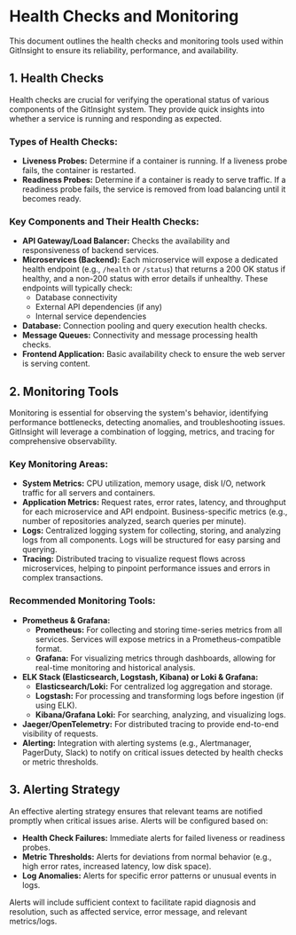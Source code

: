 # Health Checks and Monitoring

This document outlines the health checks and monitoring tools used within GitInsight to ensure its reliability, performance, and availability.

## 1. Health Checks

Health checks are crucial for verifying the operational status of various components of the GitInsight system. They provide quick insights into whether a service is running and responding as expected.

### Types of Health Checks:

- **Liveness Probes:** Determine if a container is running. If a liveness probe fails, the container is restarted.
- **Readiness Probes:** Determine if a container is ready to serve traffic. If a readiness probe fails, the service is removed from load balancing until it becomes ready.

### Key Components and Their Health Checks:

- **API Gateway/Load Balancer:** Checks the availability and responsiveness of backend services.
- **Microservices (Backend):** Each microservice will expose a dedicated health endpoint (e.g., `/health` or `/status`) that returns a 200 OK status if healthy, and a non-200 status with error details if unhealthy. These endpoints will typically check:
    - Database connectivity
    - External API dependencies (if any)
    - Internal service dependencies
- **Database:** Connection pooling and query execution health checks.
- **Message Queues:** Connectivity and message processing health checks.
- **Frontend Application:** Basic availability check to ensure the web server is serving content.

## 2. Monitoring Tools

Monitoring is essential for observing the system's behavior, identifying performance bottlenecks, detecting anomalies, and troubleshooting issues. GitInsight will leverage a combination of logging, metrics, and tracing for comprehensive observability.

### Key Monitoring Areas:

- **System Metrics:** CPU utilization, memory usage, disk I/O, network traffic for all servers and containers.
- **Application Metrics:** Request rates, error rates, latency, and throughput for each microservice and API endpoint. Business-specific metrics (e.g., number of repositories analyzed, search queries per minute).
- **Logs:** Centralized logging system for collecting, storing, and analyzing logs from all components. Logs will be structured for easy parsing and querying.
- **Tracing:** Distributed tracing to visualize request flows across microservices, helping to pinpoint performance issues and errors in complex transactions.

### Recommended Monitoring Tools:

- **Prometheus & Grafana:**
    - **Prometheus:** For collecting and storing time-series metrics from all services. Services will expose metrics in a Prometheus-compatible format.
    - **Grafana:** For visualizing metrics through dashboards, allowing for real-time monitoring and historical analysis.
- **ELK Stack (Elasticsearch, Logstash, Kibana) or Loki & Grafana:**
    - **Elasticsearch/Loki:** For centralized log aggregation and storage.
    - **Logstash:** For processing and transforming logs before ingestion (if using ELK).
    - **Kibana/Grafana Loki:** For searching, analyzing, and visualizing logs.
- **Jaeger/OpenTelemetry:** For distributed tracing to provide end-to-end visibility of requests.
- **Alerting:** Integration with alerting systems (e.g., Alertmanager, PagerDuty, Slack) to notify on critical issues detected by health checks or metric thresholds.

## 3. Alerting Strategy

An effective alerting strategy ensures that relevant teams are notified promptly when critical issues arise. Alerts will be configured based on:

- **Health Check Failures:** Immediate alerts for failed liveness or readiness probes.
- **Metric Thresholds:** Alerts for deviations from normal behavior (e.g., high error rates, increased latency, low disk space).
- **Log Anomalies:** Alerts for specific error patterns or unusual events in logs.

Alerts will include sufficient context to facilitate rapid diagnosis and resolution, such as affected service, error message, and relevant metrics/logs.